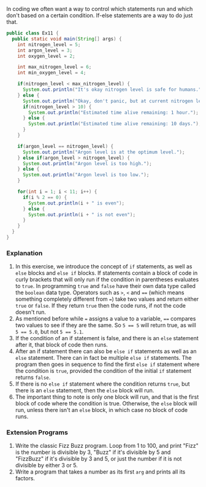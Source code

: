 In coding we often want a way to control which statements run and which don't based on a certain condition. If-else statements are a way to do just that.

```java
public class Ex11 {
  public static void main(String[] args) {
    int nitrogen_level = 5;
    int argon_level = 3;
    int oxygen_level = 2;

    int max_nitrogen_level = 6;
    int min_oxygen_level = 4;

    if(nitrogen_level < max_nitrogen_level) {
      System.out.println("It's okay nitrogen level is safe for humans.");
    } else {
      System.out.println("Okay, don't panic, but at current nitrogen levels, you're going to die.");
      if(nitrogen_level > 10) {
        System.out.println("Estimated time alive remaining: 1 hour.");
      } else {
        System.out.println("Estimated time alive remaining: 10 days.");
      }
    }

    if(argon_level == nitrogen_level) {
      System.out.println("Argon level is at the optimum level.");
    } else if(argon_level > nitrogen_level) {
      System.out.println("Argon level is too high.");
    } else {
      System.out.println("Argon level is too low.");
    }

    for(int i = 1; i < 11; i++) {
      if(i % 2 == 0) {
        System.out.println(i + " is even");
      } else {
        System.out.println(i + " is not even");
      }
    }
  }
}
```

### Explanation
1. In this exercise, we introduce the concept of `if` statements, as well as `else` blocks and `else if` blocks. If statements contain a block of code in curly brackets that will only run if the condition in parentheses evaluates to `true`. In programming `true` and `false` have their own data type called the `boolean` data type. Operators such as `>`, `<` and `==` (which means something completely different from `=`) take two values and return either `true` or `false`. If they return `true` then the code runs, if not the code doesn't run.
2. As mentioned before while `=` assigns a value to a variable, `==` compares two values to see if they are the same. So `5 == 5` will return true, as will `5 == 5.0`, but not `5 == 5.1`.
3. If the condition of an if statement is false, and there is an `else` statement after it, that block of code then runs.
4. After an if statement there can also be `else if` statements as well as an `else` statement. There can in fact be multiple `else if` statements. The program then goes in sequence to find the first `else if` statement where the condition is `true`, provided the condition of the initial `if` statement returns `false`.
5. If there is no `else if` statement where the condition returns `true`, but there is an `else` statement, then the `else` block will run.
6. The important thing to note is only one block will run, and that is the first block of code where the condition is true. Otherwise, the `else` block will run, unless there isn't an `else` block, in which case no block of code runs.

### Extension Programs
1. Write the classic Fizz Buzz program. Loop from 1 to 100, and print "Fizz" is the number is divisible by 3, "Buzz" if it's divisible by 5 and "FizzBuzz" if it's divisible by 3 and 5, or just the number if it is not divisible by either 3 or 5.
2. Write a program that takes a number as its first `arg` and prints all its factors.
